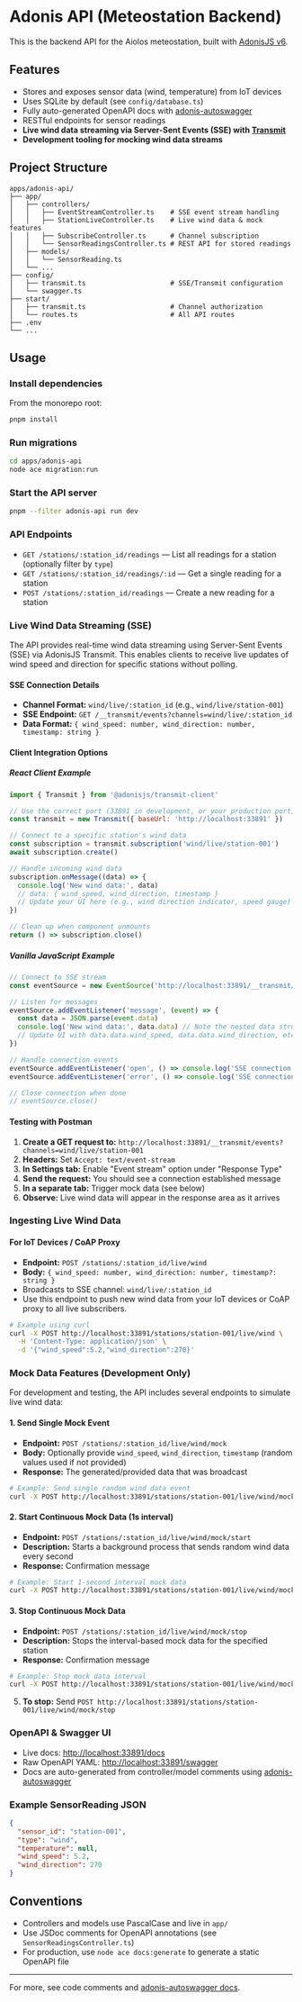 # Adonis API (Meteostation Backend)

This is the backend API for the Aiolos meteostation, built with [AdonisJS v6](https://adonisjs.com/).

## Features
- Stores and exposes sensor data (wind, temperature) from IoT devices
- Uses SQLite by default (see `config/database.ts`)
- Fully auto-generated OpenAPI docs with [adonis-autoswagger](https://github.com/ad-on-is/adonis-autoswagger)
- RESTful endpoints for sensor readings
- **Live wind data streaming via Server-Sent Events (SSE) with [Transmit](https://docs.adonisjs.com/guides/transmit/introduction)**
- **Development tooling for mocking wind data streams**

## Project Structure
```
apps/adonis-api/
├── app/
│   ├── controllers/
│   │   ├── EventStreamController.ts    # SSE event stream handling
│   │   ├── StationLiveController.ts    # Live wind data & mock features
│   │   ├── SubscribeController.ts      # Channel subscription
│   │   └── SensorReadingsController.ts # REST API for stored readings
│   ├── models/
│   │   └── SensorReading.ts
│   └── ...
├── config/
│   ├── transmit.ts                     # SSE/Transmit configuration
│   └── swagger.ts
├── start/
│   ├── transmit.ts                     # Channel authorization
│   └── routes.ts                       # All API routes
├── .env
└── ...
```

## Usage

### Install dependencies
From the monorepo root:
```sh
pnpm install
```

### Run migrations
```sh
cd apps/adonis-api
node ace migration:run
```

### Start the API server
```sh
pnpm --filter adonis-api run dev
```

### API Endpoints
- `GET /stations/:station_id/readings` — List all readings for a station (optionally filter by `type`)
- `GET /stations/:station_id/readings/:id` — Get a single reading for a station
- `POST /stations/:station_id/readings` — Create a new reading for a station

### Live Wind Data Streaming (SSE)

The API provides real-time wind data streaming using Server-Sent Events (SSE) via AdonisJS Transmit. This enables clients to receive live updates of wind speed and direction for specific stations without polling.

#### SSE Connection Details
- **Channel Format:** `wind/live/:station_id` (e.g., `wind/live/station-001`)
- **SSE Endpoint:** `GET /__transmit/events?channels=wind/live/:station_id`
- **Data Format:** `{ wind_speed: number, wind_direction: number, timestamp: string }`

#### Client Integration Options

##### React Client Example
```js
import { Transmit } from '@adonisjs/transmit-client'

// Use the correct port (33891 in development, or your production port)
const transmit = new Transmit({ baseUrl: 'http://localhost:33891' })

// Connect to a specific station's wind data
const subscription = transmit.subscription('wind/live/station-001')
await subscription.create()

// Handle incoming wind data
subscription.onMessage((data) => {
  console.log('New wind data:', data)
  // data: { wind_speed, wind_direction, timestamp }
  // Update your UI here (e.g., wind direction indicator, speed gauge)
})

// Clean up when component unmounts
return () => subscription.close()
```

##### Vanilla JavaScript Example
```js
// Connect to SSE stream
const eventSource = new EventSource('http://localhost:33891/__transmit/events?channels=wind/live/station-001')

// Listen for messages
eventSource.addEventListener('message', (event) => {
  const data = JSON.parse(event.data)
  console.log('New wind data:', data.data) // Note the nested data structure
  // Update UI with data.data.wind_speed, data.data.wind_direction, etc.
})

// Handle connection events
eventSource.addEventListener('open', () => console.log('SSE connection opened'))
eventSource.addEventListener('error', () => console.log('SSE connection error'))

// Close connection when done
// eventSource.close()
```

#### Testing with Postman
1. **Create a GET request to:** `http://localhost:33891/__transmit/events?channels=wind/live/station-001`
2. **Headers:** Set `Accept: text/event-stream`
3. **In Settings tab:** Enable "Event stream" option under "Response Type"
4. **Send the request:** You should see a connection established message
5. **In a separate tab:** Trigger mock data (see below)
6. **Observe:** Live wind data will appear in the response area as it arrives

### Ingesting Live Wind Data

#### For IoT Devices / CoAP Proxy
- **Endpoint:** `POST /stations/:station_id/live/wind`
- **Body:** `{ wind_speed: number, wind_direction: number, timestamp?: string }`
- Broadcasts to SSE channel: `wind/live/:station_id`
- Use this endpoint to push new wind data from your IoT devices or CoAP proxy to all live subscribers.

```sh
# Example using curl
curl -X POST http://localhost:33891/stations/station-001/live/wind \
  -H 'Content-Type: application/json' \
  -d '{"wind_speed":5.2,"wind_direction":270}'
```

### Mock Data Features (Development Only)

For development and testing, the API includes several endpoints to simulate live wind data:

#### 1. Send Single Mock Event
- **Endpoint:** `POST /stations/:station_id/live/wind/mock`
- **Body:** Optionally provide `wind_speed`, `wind_direction`, `timestamp` (random values used if not provided)
- **Response:** The generated/provided data that was broadcast

```sh
# Example: Send single random wind data event
curl -X POST http://localhost:33891/stations/station-001/live/wind/mock
```

#### 2. Start Continuous Mock Data (1s interval)
- **Endpoint:** `POST /stations/:station_id/live/wind/mock/start`
- **Description:** Starts a background process that sends random wind data every second
- **Response:** Confirmation message

```sh
# Example: Start 1-second interval mock data
curl -X POST http://localhost:33891/stations/station-001/live/wind/mock/start
```

#### 3. Stop Continuous Mock Data
- **Endpoint:** `POST /stations/:station_id/live/wind/mock/stop`
- **Description:** Stops the interval-based mock data for the specified station
- **Response:** Confirmation message

```sh
# Example: Stop mock data interval
curl -X POST http://localhost:33891/stations/station-001/live/wind/mock/stop
```
5. **To stop:** Send `POST http://localhost:33891/stations/station-001/live/wind/mock/stop`

### OpenAPI & Swagger UI
- Live docs: [http://localhost:33891/docs](http://localhost:33891/docs)
- Raw OpenAPI YAML: [http://localhost:33891/swagger](http://localhost:33891/swagger)
- Docs are auto-generated from controller/model comments using [adonis-autoswagger](https://github.com/ad-on-is/adonis-autoswagger)

### Example SensorReading JSON
```json
{
  "sensor_id": "station-001",
  "type": "wind",
  "temperature": null,
  "wind_speed": 5.2,
  "wind_direction": 270
}
```

## Conventions
- Controllers and models use PascalCase and live in `app/`
- Use JSDoc comments for OpenAPI annotations (see `SensorReadingsController.ts`)
- For production, use `node ace docs:generate` to generate a static OpenAPI file

---

For more, see code comments and [adonis-autoswagger docs](https://github.com/ad-on-is/adonis-autoswagger).
